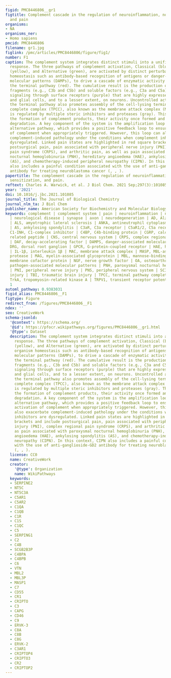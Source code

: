 ```yaml
---
figid: PMC8446806__gr1
figtitle: Complement cascade in the regulation of neuroinflammation, nociceptive sensitization,
  and pain
organisms:
- NA
organisms_ner:
- Homo sapiens
pmcid: PMC8446806
filename: gr1.jpg
figlink: /pmc/articles/PMC8446806/figure/fig1/
number: F1
caption: The complement system integrates distinct stimuli into a unified immunological
  response. The three pathways of complement activation, Classical (blue), Lectin
  (yellow), and Alternative (green), are activated by distinct perturbations to organism
  homeostasis such as antibody-based recognition of antigens or danger-associated
  molecular patterns (DAMPs), to drive a cascade of enzymatic activity merging in
  the terminal pathway (red). The cumulative result is the production of membrane-bound
  fragments (e.g., C3b and C5b) and soluble factors (e.g., C3a and C5a) that activate
  signaling through surface receptors (purple) that are highly expressed on immune
  and glial cells, and to a lesser extent, on neurons. Uncontrolled activation of
  the terminal pathway also promotes assembly of the cell-lysing terminal pathway
  complete complex (TPCC), also known as the membrane attack complex (MAC), which
  is regulated by multiple steric inhibitors and proteases (gray). This system controls
  the formation of complement products, their activity once formed and proteolytic
  degradation. A key component of the system is the amplification loop within the
  alternative pathway, which provides a positive feedback loop to ensure maximal activation
  of complement when appropriately triggered. However, this loop can also exacerbate
  complement-induced pathology under the conditions when complement inhibitors are
  dysregulated. Linked pain states are highlighted in red square brackets and include
  postsurgical pain, pain associated with peripheral nerve injury (PNI), complex regional
  pain syndrome (CRPS), and arthritic pain, as well as pain associated with paroxysmal
  nocturnal hemoglobinuria (PNH), hereditary angioedema (HAE), ankylosing spondylitis
  (AS), and chemotherapy-induced peripheral neuropathy (CIPN). In this context, CIPN
  also includes a painful condition associated with the use of anti-ganglioside-GD2
  antibody for treating neuroblastoma cancer (, , ).
papertitle: The complement cascade in the regulation of neuroinflammation, nociceptive
  sensitization, and pain.
reftext: Charles A. Warwick, et al. J Biol Chem. 2021 Sep;297(3):101085.
year: '2021'
doi: 10.1016/j.jbc.2021.101085
journal_title: The Journal of Biological Chemistry
journal_nlm_ta: J Biol Chem
publisher_name: American Society for Biochemistry and Molecular Biology
keywords: complement | complement system | pain | neuroinflammation | neuron | neuroimmunology
  | neurological disease | synapse | axon | neurodegeneration | AD, Alzheimer's disease
  | ALS, amyotrophic lateral sclerosis | ANKA, antineutrophil cytoplasmic antibody
  | AS, ankylosing spondylitis | C3aR, C3a receptor | C5aR1/2, C5a receptor 1/2 |
  C1-INH, C1-complex inhibitor | C4BP, C4b-binding protein | CGRP, calcitonin-gene
  related peptide | CNS, central nervous system | CRPS, complex regional pain syndrome
  | DAF, decay-accelerating factor | DAMPS, danger-associated molecular patterns |
  DRG, dorsal root ganglion | GPCR, G-protein-coupled receptor | HAE, hereditary angioedema
  | IL-1β, interleukin 1β | MAC, membrane attack complex | MASP, MBL-associated serine
  protease | MAG, myelin-associated glycoprotein | MBL, mannose-binding lectin | MCP,
  membrane cofactor protein | NGF, nerve growth factor | OA, osteoarthritis | PAMPs,
  pathogen-associated molecular patterns | PNH, paroxysmal nocturnal hemoglobinuria
  | PNI, peripheral nerve injury | PNS, peripheral nervous system | SCI, spinal cord
  injury | TBI, traumatic brain injury | TPCC, terminal pathway complete complex |
  TrkA, tropomyosin-related kinase A | TRPV1, transient receptor potential vanilloid
  1
automl_pathway: 0.9383031
figid_alias: PMC8446806__F1
figtype: Figure
redirect_from: /figures/PMC8446806__F1
ndex: ''
seo: CreativeWork
schema-jsonld:
  '@context': https://schema.org/
  '@id': https://pfocr.wikipathways.org/figures/PMC8446806__gr1.html
  '@type': Dataset
  description: The complement system integrates distinct stimuli into a unified immunological
    response. The three pathways of complement activation, Classical (blue), Lectin
    (yellow), and Alternative (green), are activated by distinct perturbations to
    organism homeostasis such as antibody-based recognition of antigens or danger-associated
    molecular patterns (DAMPs), to drive a cascade of enzymatic activity merging in
    the terminal pathway (red). The cumulative result is the production of membrane-bound
    fragments (e.g., C3b and C5b) and soluble factors (e.g., C3a and C5a) that activate
    signaling through surface receptors (purple) that are highly expressed on immune
    and glial cells, and to a lesser extent, on neurons. Uncontrolled activation of
    the terminal pathway also promotes assembly of the cell-lysing terminal pathway
    complete complex (TPCC), also known as the membrane attack complex (MAC), which
    is regulated by multiple steric inhibitors and proteases (gray). This system controls
    the formation of complement products, their activity once formed and proteolytic
    degradation. A key component of the system is the amplification loop within the
    alternative pathway, which provides a positive feedback loop to ensure maximal
    activation of complement when appropriately triggered. However, this loop can
    also exacerbate complement-induced pathology under the conditions when complement
    inhibitors are dysregulated. Linked pain states are highlighted in red square
    brackets and include postsurgical pain, pain associated with peripheral nerve
    injury (PNI), complex regional pain syndrome (CRPS), and arthritic pain, as well
    as pain associated with paroxysmal nocturnal hemoglobinuria (PNH), hereditary
    angioedema (HAE), ankylosing spondylitis (AS), and chemotherapy-induced peripheral
    neuropathy (CIPN). In this context, CIPN also includes a painful condition associated
    with the use of anti-ganglioside-GD2 antibody for treating neuroblastoma cancer
    (, , ).
  license: CC0
  name: CreativeWork
  creator:
    '@type': Organization
    name: WikiPathways
  keywords:
  - SERPINE2
  - NT5C
  - NT5C3A
  - C5AR1
  - C5AR2
  - C1QA
  - C1QB
  - C1R
  - C1S
  - C1QC
  - C5
  - SERPING1
  - C2
  - C4B
  - SCGB2B3P
  - C4BPA
  - C4BPB
  - C6
  - VTN
  - MBL2
  - MBL3P
  - MASP1
  - C7
  - CD55
  - CR1
  - CRIPTO
  - C3
  - CAPG
  - CD46
  - C9
  - ERVK-3
  - C8A
  - C8B
  - C8G
  - ERVK-2
  - C3AR1
  - CRIPTOP4
  - CRIPTO3
  - CR2
  - CRIPTOP2
---
```


